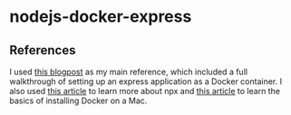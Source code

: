 # nodejs-docker-express

## References
I used [this blogpost](https://blog.logrocket.com/node-js-docker-improve-dx-docker-compose/) as my main reference, which included a full walkthrough of setting up an express application as a Docker container.
I also used [this article](https://blog.logrocket.com/node-js-docker-improve-dx-docker-compose/) to learn more about npx and [this article](https://medium.com/crowdbotics/a-complete-one-by-one-guide-to-install-docker-on-your-mac-os-using-homebrew-e818eb4cfc3) to learn the basics of installing Docker on a Mac.
